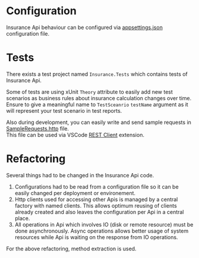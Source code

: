 # Configuration
Insurance Api behaviour can be configured via [appsettings.json](/src/Insurance.Api/appsettings.json) configuration file.

# Tests
There exists a test project named `Insurance.Tests` which contains tests of Insurance Api.

Some of tests are using xUnit `Theory` attribute to easily add new test scenarios as
business rules about insurance calculation changes over time. Ensure to give a meaningful 
name to `TestSceanrio` `testName` argument as it will represent your test scenario in test reports.

Also during development, you can easily write and send sample requests in [SampleRequests.http](/tests/SampleRequests.http) file.  
This file can be used via VSCode [REST Client](https://marketplace.visualstudio.com/items?itemName=humao.rest-client) extension.

# Refactoring
Several things had to be changed in the Insurance Api code. 
1. Configurations had to be read from a configuration file so it can be easily changed per deployment or environement.
2. Http clients used for accessing other Apis is managed by a central factory with named clients.
This allows optimum reusing of clients already created and also leaves the configuration per Api in a
central place.
3. All operations in Api which involves IO (disk or remote resource) must be done asynchronously.
Async operations allows better usage of system resources while Api is waiting on the response from IO operations.

For the above refactoring, method extraction is used.